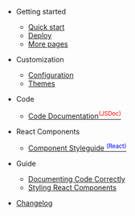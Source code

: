 * Getting started

  * [Quick start](quickstart.md)
  * [Deploy](github-pages.md)
  * [More pages](more-pages.md)

* Customization

  * [Configuration](configuration.md)
  * [Themes](themes.md)

* Code

  * [Code Documentation<sup style="color:red">(JSDoc)<sup>](code_index.html)

* React Components

  * [Component Styleguide <sup style="color:blue">(React)<sup>](react_index.html)

* Guide

  * [Documenting Code Correctly](code-docs-info.md)
  * [Styling React Components](code-docs-info.md)

* [Changelog](changelog.md)
